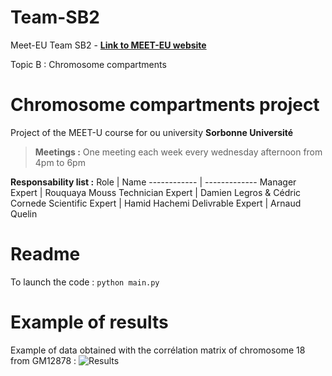 # Team-SB2

Meet-EU Team SB2 - 
**[Link to MEET-EU website](https://hdsu-bioquant.github.io/meet-eu-2021/)**

Topic B : Chromosome compartments

# Chromosome compartments project

Project of the MEET-U course for ou university __Sorbonne Université__



> **Meetings :**
> One meeting each week every wednesday afternoon from 4pm to 6pm

**Responsability list :**
Role | Name
------------ | -------------
Manager Expert | Rouquaya Mouss
Technician Expert | Damien Legros & Cédric Cornede
Scientific Expert | Hamid Hachemi
Delivrable Expert | Arnaud Quelin

# Readme

To launch the code : `python main.py`

# Example of results

Example of data obtained with the corrélation matrix of chromosome 18 from GM12878 :
![Results](https://github.com/meet-eu-21/Team-SB2/blob/main/results_18_GM12878.png)
